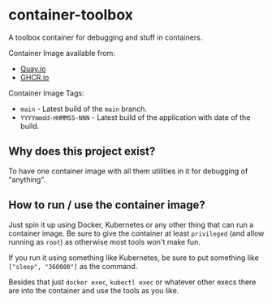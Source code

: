 # container-toolbox

A toolbox container for debugging and stuff in containers.

Container Image available from:

* [Quay.io](https://quay.io/repository/galexrt/container-toolbox)
* [GHCR.io](https://github.com/users/galexrt/packages/container/package/container-toolbox)

Container Image Tags:

* `main` - Latest build of the `main` branch.
* `YYYYmmdd-HHMMSS-NNN` - Latest build of the application with date of the build.

## Why does this project exist?

To have one container image with all them utilities in it for debugging of "anything".

## How to run / use the container image?

Just spin it up using Docker, Kubernetes or any other thing that can run a container image.
Be sure to give the container at least `privileged` (and allow running as `root`) as otherwise most tools won't
make fun.

If you run it using something like Kubernetes, be sure to put something like `["sleep", "360000"]` as the command.

Besides that just `docker exec`, `kubectl exec` or whatever other execs there are into the container and use the
tools as you like.

